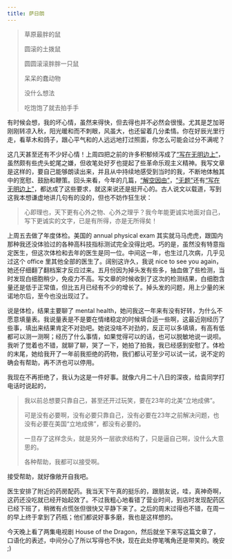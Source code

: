 ```yaml
---
title: 萨日朗
---
```


> 草原最胖的鼠
>
> 圆滚的土拨鼠 <!--more-->
>
> 圆圆滚滚胖胖一只鼠
>
> 呆呆的蠢动物
>
> 没什么想法
>
> 吃饱饱了就去拍手手

有时候会想，我的坏心情，虽然来得快，但去得也并不必然会很慢。尤其是芝加哥刚刚转凉入秋，阳光暖和而不刺眼，风虽大，也还留着几分柔情。你在好辰光里行走，看草木和鸽子，跟心平气和的人远远地打过照面，你怎么可能会过分不满呢？

这几天甚至还有不少好心情！上周四把之前的许多积郁倾泻成了[“写在无明边上”](https://alex2young.github.io/2022/09/22/写在无明的边上.html)，虽然颇有些虎头蛇尾之嫌，但收笔处好歹也提起了些革命乐观主义精神。我写文章是这样的，要自己能够朗读出来，并且从中持续地感受到当时的我，不断地体触其中的宽慰、鼓励和鞭策。回头来看，今年的几篇，[“解空因由”](https://alex2young.github.io/2022/02/21/解空因由.html)，[“无题”](https://alex2young.github.io/2022/03/18/%E6%97%A0%E9%A2%98.html)还有[“写在无明边上”](https://alex2young.github.io/2022/09/22/写在无明的边上.html)，都达成了这些要求，就这来说还是挺开心的。古人说文以载道，写到这我本想谦虚地讲几句有的没的，但也不妨作狂生状：

> 心即理也，天下更有心外之物、心外之理乎？我今年能更诚实地面对自己，写下更诚实的文字，已是有所得，亦是无所得矣！

上周五去做了年度体检。美国的 annual physical exam 其实就马马虎虎，跟国内那种我还没体验过的各种高科技指标测试完全没得比吧。巧的是，虽然没有特意指定医生，但这次体检和去年的医生是同一位。中间这一年，也生过几次病，几乎见过这个 office 里其他全部的医生了。阔别这许久，我说 nice to see you again，她还仔细翻了翻档案才反应过来。五月份因为掉头发有些多，抽血做了些检测，当时发现白细胞稍少，免疫力不高。写文章的时候收到了这次的检测结果，白细胞含量还是低于正常值，但比五月已经有不少的增长了。掉头发的问题，用上少量的米诺地尔后，至今也没出现过了。

说是体检，结果主要聊了 mental health，她问我这一年来有没有好转，为什么不愿意填量表。我说量表是不是要在情绪稳定的时候填合适一些啊，这最近刚经历了些事，填出来结果肯定不对劲吧。她说没啥不对劲的，反正可以多填填，有高有低都可以测一测啊；经历了什么事情，如果觉得可以的话，也可以脱敏地说一说呗。我听了觉着也不错，就聊了聊，哭了一下，她拍了拍我，我已经感到安慰了。体检的末尾，她给我开了一年前我拒绝的药物，我们都认可至少可以试一试，说不定的确会有帮助，再不济也可以停用。

我现在不再拒绝了，我认为这是一件好事。就像六月二十八日的深夜，给袁同学打电话时说起的，

> 我以前总想要只靠自己，甚至还开过玩笑，要在23年的北美“立地成佛”。
> 
> 可是没有必要啊，没有必要只靠自己，没有必要在23年之前解决问题，也没有必要在美国“立地成佛”，都没有必要的。
>
> 一旦存了这样念头，就是另外一层欲求结构了，只是逼自己啊，没什么大意思的。
>
> 各种帮助，我都可以接受啊。

接受帮助，就好像敞开自我吧。

医生安排了附近的药房配药。我当天下午真的挺乐的，跟朋友说，哇，真神奇啊，这药还没吃就已经开始起效了。不过我粗心地看错了营业时间，到店时发现配药区已经下班了，稍微有点慌张但很快又平静下来了。之后的周末过得也不错，在周一的早上终于拿到了药瓶；他们都说好事多磨，我也是这样想的。

今天晚上看了两集电视剧 House of the Dragon，然后就坐下来写这篇文章了，口语化的表述，中间分心了所以写得也不快，现在此处停笔嘴角还是带笑的。晚安 ;)
